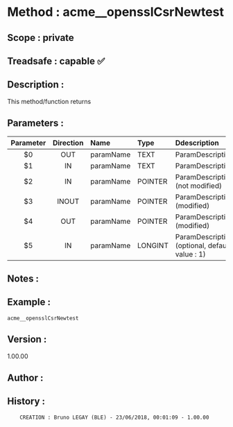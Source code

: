 ﻿# **Method :** acme__opensslCsrNewtest## **Scope :** private## **Treadsafe :** capable ✅ ## **Description :** This method/function returns## **Parameters :** | Parameter | Direction | Name | Type | Ddescription | |:----:|:----:|:----|:----|:----| | $0 | OUT | paramName | TEXT | ParamDescription | | $1 | IN | paramName | TEXT | ParamDescription | | $2 | IN | paramName | POINTER | ParamDescription (not modified) | | $3 | INOUT | paramName | POINTER | ParamDescription (modified) | | $4 | OUT | paramName | POINTER | ParamDescription (modified) | | $5 | IN | paramName | LONGINT | ParamDescription (optional, default value : 1) | ## **Notes :** ## **Example :** ```acme__opensslCsrNewtest```## **Version :** 1.00.00## **Author :** ## **History :**          CREATION : Bruno LEGAY (BLE) - 23/06/2018, 00:01:09 - 1.00.00